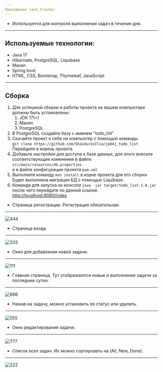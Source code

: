 ```yaml
---
Приложение task_tracker. 
---
```

* Используется для контроля выполнения задач в течение дня.
---
Используемые технологии:
----
* Java 17
* Hibernate, PostgreSQL, Liquibase
* Maven
* Spring boot
* HTML, CSS, Bootstrap, Thymeleaf, JavaScript

---
Сборка
---
<ol>
    <li>
        Для успешной сборки и работы проекта на вашем компьютере должны быть установлены:
        <ol>
            <li>JDK 17(+)</li>
            <li>Maven</li>
            <li>PostgreSQL</li>
        </ol>
</li>
    <li>
        В PostgreSQL создайте базу с именем "todo_list"
    </li>
    <li>
        Скачайте проект к себе на компьютер с помощью команды<br>
        <code>git clone https://github.com/ShaidurovIlia/job4j_todo_list</code><br>
        Перейдите в корень проекта
    </li>
    <li>
        Добавьте настройки для доступа к базе данных, для этого внесите соответствующие изменения в файле 
        <code>src/main/resources/db.properties</code><br>
        и в файле конфигурации проекта <code>pom.xml</code>
</li>
    <li>
        Выполните команду <code>mvn install</code> в корне проекта для его сборки<br>
        Будет выполнена миграция БД с помощью Liquibase.<br>
    </li>
    <li>
        Команда для запуска из консоли <code>java -jar target/todo_list-1.0.jar</code> после чего перейдите по данной ссылке.<br>
        <a href="http://localhost:8080/index/">http://localhost:8080/index</a>
    </li>
</ol>


* Страница регистрации. Регистрация обязательная.
---
![444](https://user-images.githubusercontent.com/87298998/204645526-85d10283-a03b-41d9-bc94-4bb9d787829c.png)


* Страница входа.
---
![333](https://user-images.githubusercontent.com/87298998/204646676-b11625c2-2581-44b6-af3a-4652ab8365a0.png)

* Окно для добавления новой задачи.
---
![111](https://user-images.githubusercontent.com/87298998/204646766-df05f64e-e306-439f-ac3a-8ebd32cae3f6.png)

* Главная страница. Тут отображаются новые и выполнение задачи за последние сутки.
---
![666](https://user-images.githubusercontent.com/87298998/204646958-bf6d7fbb-7e64-4330-97fe-012735935fdc.png)

* Нажав на задачу, можно установить ее статус или удалить.
---
![555](https://user-images.githubusercontent.com/87298998/204647032-3084ddcb-6a9b-4c71-9ee6-ba0151a06d22.png)

* Окно редактирования задачи.
---
![777](https://user-images.githubusercontent.com/87298998/204647057-44cb93df-9e3b-4aa9-afb4-e0881720bb90.png)

* Список всех задач. Их можно сортировать на (All, New, Done).
---
![222](https://user-images.githubusercontent.com/87298998/204647126-27ed7832-cf79-43f1-abcd-b62f03c507c5.png)
